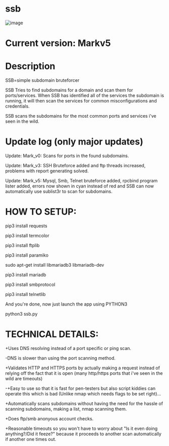 # ssb
![image](https://user-images.githubusercontent.com/72181445/153228795-7346bd04-69eb-4205-9d27-c104ad7295ea.png)
# Current version: Markv5

# Description
SSB=simple subdomain bruteforcer

SSB Tries to find subdomains for a domain and scan them for ports/services. When SSB has identified all of the services the subdomain is running, it will then scan the services for common misconfigurations and credentials.

SSB  scans the subdomains for the most common ports and services i've seen in the wild.

# Update log (only major updates)
Update: Mark_v0: Scans for ports in the found subdomains.

Update: Mark_v3: SSH Bruteforce added and ftp threads increased, problems with report generating solved.

Update: Mark_v5: Mysql, Smb, Telnet bruteforce added, rpcbind program lister added, errors now shown in cyan instead of red and SSB can now automatically use sublist3r to scan for subdomains.

# HOW TO SETUP:

pip3 install requests

pip3 install termcolor

pip3 install ftplib

pip3 install paramiko

sudo apt-get install libmariadb3 libmariadb-dev

pip3 install mariadb

pip3 install smbprotocol

pip3 install telnetlib

And you're done, now just launch the app using PYTHON3

python3 ssb.py




# TECHNICAL DETAILS:

+Uses DNS resolving instead of a port specific or ping scan.


-DNS is slower than using the port scanning method.


+Validates HTTP and HTTPS ports by actually making a request instead of relying off the fact that it is open (many http/https ports that i've seen in the wild are timeouts)


-+Easy to use so that it is fast for pen-testers but also script kiddies can operate this which is bad (Unlike nmap which needs flags to be set right)...

+Automatically scans subdomains without having the need for the hassle of scanning subdomains, making a list, nmap scanning them.

+Does ftp/smb anonyous account checks.

+Reasonable timeouts so you won't have to worry about "Is it even doing anything?/Did it feeze?" because it proceeds to another scan automatically if another one times out.
